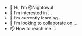 - 👋 Hi, I’m @Nightowul
- 👀 I’m interested in ...
- 🌱 I’m currently learning ...
- 💞️ I’m looking to collaborate on ...
- 📫 How to reach me ...

<!---
Nightowul/Nightowul is a ✨ special ✨ repository because its `README.md` (this file) appears on your GitHub profile.
You can click the Preview link to take a look at your changes.
--->
